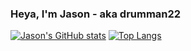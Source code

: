 ### Heya, I'm Jason - aka drumman22

[![Jason's GitHub stats](https://github-readme-stats-drumman22.vercel.app/api?username=drumman22&show_icons=true&hide_border=true&theme=material-palenight)](https://github.com/anuraghazra/github-readme-stats)
[![Top Langs](https://github-readme-stats-drumman22.vercel.app/api/top-langs/?username=drumman22&layout=compact&theme=material-palenight&hide_border=true)](https://github.com/anuraghazra/github-readme-stats)
<!--
**drumman22/drumman22** is a ✨ _special_ ✨ repository because its `README.md` (this file) appears on your GitHub profile.

Here are some ideas to get you started:

- 🔭 I’m currently working on ...
- 🌱 I’m currently learning ...
- 👯 I’m looking to collaborate on ...
- 🤔 I’m looking for help with ...
- 💬 Ask me about ...
- 📫 How to reach me: ...
- 😄 Pronouns: ...
- ⚡ Fun fact: ...
-->
